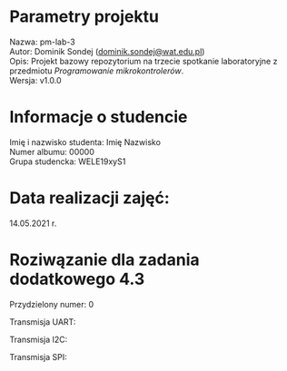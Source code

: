 # Parametry projektu
Nazwa:  pm-lab-3  
Autor:  Dominik Sondej (dominik.sondej@wat.edu.pl)  
Opis:   Projekt bazowy repozytorium na trzecie spotkanie laboratoryjne z przedmiotu *Programowanie mikrokontrolerów*.  
Wersja: v1.0.0  

# Informacje o studencie
Imię i nazwisko studenta:   Imię Nazwisko  
Numer albumu:               00000  
Grupa studencka:            WELE19xyS1 

# Data realizacji zajęć:
14.05.2021 r.  

# Roziwązanie dla zadania dodatkowego 4.3
Przydzielony numer: 0

Transmisja UART:

Transmisja I2C:

Transmisja SPI:
